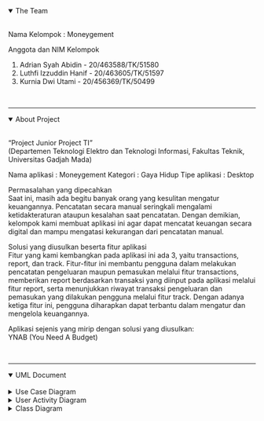 <details open> 
<summary> The Team </summary>
<br>

Nama Kelompok : Moneygement 

Anggota dan NIM Kelompok 
1. Adrian Syah Abidin - 20/463588/TK/51580
2. Luthfi Izzuddin Hanif - 20/463605/TK/51597 
3. Kurnia Dwi Utami - 20/456369/TK/50499

</details>
  <br>

---

<details open> 
<summary> About Project </summary>
<br>

“Project Junior Project TI” \
(Departemen Teknologi Elektro dan Teknologi Informasi, Fakultas Teknik, Universitas Gadjah Mada)


Nama aplikasi : Moneygement 
Kategori      : Gaya Hidup
Tipe aplikasi : Desktop

Permasalahan yang dipecahkan \
Saat ini, masih ada begitu banyak orang yang kesulitan mengatur keuangannya. Pencatatan secara manual seringkali mengalami ketidakteraturan ataupun kesalahan saat pencatatan. Dengan demikian, kelompok kami membuat aplikasi ini agar dapat mencatat keuangan secara digital dan mampu mengatasi kekurangan dari pencatatan manual.

Solusi yang diusulkan beserta fitur aplikasi \
Fitur yang kami kembangkan pada aplikasi ini ada 3, yaitu transactions, report, dan track. Fitur-fitur ini membantu pengguna dalam melakukan pencatatan pengeluaran maupun pemasukan melalui fitur transactions, memberikan report berdasarkan transaksi yang diinput pada aplikasi melalui fitur report, serta menunjukkan riwayat transaksi pengeluaran dan pemasukan yang dilakukan pengguna melalui fitur track. Dengan adanya ketiga fitur ini, pengguna diharapkan dapat terbantu dalam mengatur dan mengelola keuangannya.

Aplikasi sejenis yang mirip dengan solusi yang diusulkan: \
YNAB (You Need A Budget)

</details>
  <br>

---

<details open> 
<summary> UML Document </summary>
<br>
  
<details> 
<summary> Use Case Diagram </summary>

<img src="uml/use-case-diagram.png" class="img-responsive" alt="">
  
</details>
  
<details> 
<summary> User Activity Diagram </summary>
 
<img src="uml/activity-diagram.png" class="img-responsive" alt="">
  
</details>
  
<details> 
<summary> Class Diagram </summary>
  
<img src="uml/class-diagram.jpg" class="img-responsive" alt="">
  
</details>
  
</details>
